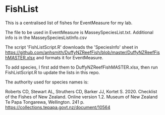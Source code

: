 # FishList

This is a centralised list of fishes for EventMeasure for my lab.

The file to be used in EventMeasure is MasseySpeciesList.txt. Additional info is in the MasseySpeciesListInfo.csv

The script 'FishListScript.R' downloads the 'SpeciesInfo' sheet in https://github.com/anhsmith/DuffyNZReefFish/blob/master/DuffyNZReefFishMASTER.xlsx and formats it for EventMeasure. 

To add species, I first add them to DuffyNZReefFishMASTER.xlsx, then run FishListScript.R to update the lists in this repo.

The authority used for species names is:

Roberts CD, Stewart AL, Struthers CD, Barker JJ, Kortet S. 2020. Checklist of the Fishes of New Zealand. Online version 1.2. Museum of New Zealand Te Papa Tongarewa, Wellington. 241 p. https://collections.tepapa.govt.nz/document/10564
